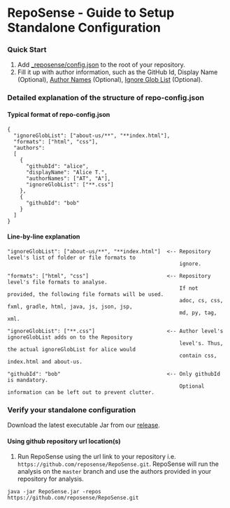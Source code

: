 # RepoSense - Guide to Setup Standalone Configuration
### Quick Start
1. Add [_reposense/config.json](../_reposense/config.json) to the root of your repository.
1. Fill it up with author information, such as the GitHub Id, Display Name (Optional), [Author Names](UserGuide.md#git-author-name)  (Optional), [Ignore Glob List](UserGuide.md#csv-config-file) (Optional).

### Detailed explanation of the structure of repo-config.json

#### Typical format of repo-config.json
```
{
  "ignoreGlobList": ["about-us/**", "**index.html"],    
  "formats": ["html", "css"],
  "authors":
  [
    {
      "githubId": "alice",
      "displayName": "Alice T.",
      "authorNames": ["AT", "A"],
      "ignoreGlobList": ["**.css"]
    },
    {
      "githubId": "bob"
    }
  ]
}
```
#### Line-by-line explanation
```
"ignoreGlobList": ["about-us/**", "**index.html"]  <-- Repository level's list of folder or file formats to
                                                       ignore.

"formats": ["html", "css"]                         <-- Repository level's file formats to analyse.      
                                                       If not provided, the following file formats will be used.
                                                       adoc, cs, css, fxml, gradle, html, java, js, json, jsp,
                                                       md, py, tag, xml.

"ignoreGlobList": ["**.css"]                       <-- Author level's ignoreGlobList adds on to the Repository
                                                       level's. Thus, the actual ignoreGlobList for alice would
                                                       contain css, index.html and about-us.

"githubId": "bob"                                  <-- Only githubId is mandatory.
                                                       Optional information can be left out to prevent clutter.
```
### Verify your standalone configuration
Download the latest executable Jar from our [release](https://github.com/reposense/RepoSense/releases/latest).

#### Using github repository url location(s)
1. Run RepoSense using the url link to your repository i.e. `https://github.com/reposense/RepoSense.git`. RepoSense will run the analysis on the `master` branch and use the authors provided in your repository for analysis.

```
java -jar RepoSense.jar -repos https://github.com/reposense/RepoSense.git
```
